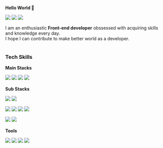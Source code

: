 **Hello World 👋**

<a href="https://velog.io/@jewoo" target="_blank"><img src="https://img.shields.io/badge/Blog-20C997?style=flat-square&logo=AdBlock&logoColor=white"/></a>
<a href="https://www.linkedin.com/in/jewoo-ham/" target="_blank"><img src="https://img.shields.io/badge/JewooHam-0A66C2?style=flat-square&logo=LinkedIn&logoColor=white"/></a>
<a href="mailto:jeus0630@gmail.com" target="_blank"><img src="https://img.shields.io/badge/jeus0630@gmail.com-EA4335?style=flat-square&logo=Gmail&logoColor=white"/></a>

I am an enthusiastic **Front-end developer** obssessed with acquiring skills and knowledge every day.  
I hope I can contribute to make better world as a developer.
<br>
<br>

### Tech Skills ####
  
**Main Stacks**  

<img src="https://img.shields.io/badge/Next.JS-000000?style=flat-square&logo=Next.JS&logoColor=white"/>&nbsp;<img src="https://img.shields.io/badge/TypeScript-3178C6?style=flat-square&logo=TypeScript&logoColor=white"/>&nbsp;<img src="https://img.shields.io/badge/GraphQL-E10098?style=flat-square&logo=GraphQL&logoColor=white"/>&nbsp;<img src="https://img.shields.io/badge/SCSS-CC6699?style=flat-square&logo=Sass&logoColor=white"/>
<br><br>
**Sub Stacks**

<img src="https://img.shields.io/badge/Java-007396?style=flat-square&logo=Java&logoColor=white"/>&nbsp;<img src="https://img.shields.io/badge/Python-3776AB?style=flat-square&logo=Python&logoColor=white"/>  

<img src="https://img.shields.io/badge/Vue.js-4FC08D?style=flat-square&logo=Vue.js&logoColor=white"/>&nbsp;<img src="https://img.shields.io/badge/Node.js-339933?style=flat-square&logo=Node.js&logoColor=white"/>&nbsp;<img src="https://img.shields.io/badge/Express-000000?style=flat-square&logo=Express&logoColor=white"/>&nbsp;<img src="https://img.shields.io/badge/SpringBoot-6DB33F?style=flat-square&logo=SpringBoot&logoColor=white"/>  

<img src="https://img.shields.io/badge/MongoDB-47A248?style=flat-square&logo=MongoDB&logoColor=white"/>&nbsp;<img src="https://img.shields.io/badge/MySQL-4479A1?style=flat-square&logo=MySQL&logoColor=white"/>&nbsp;
<br><br>
**Tools**

<img src="https://img.shields.io/badge/Notion-000000?style=flat-square&logo=Notion&logoColor=white"/>&nbsp;<img src="https://img.shields.io/badge/Slack-4A154B?style=flat-square&logo=Slack&logoColor=white"/>&nbsp;<img src="https://img.shields.io/badge/Wireshark-1679A7?style=flat-square&logo=Wireshark&logoColor=white"/>&nbsp;<img src="https://img.shields.io/badge/VMware-1679A7?style=flat-square&logo=VMware&logoColor=white"/>&nbsp;
